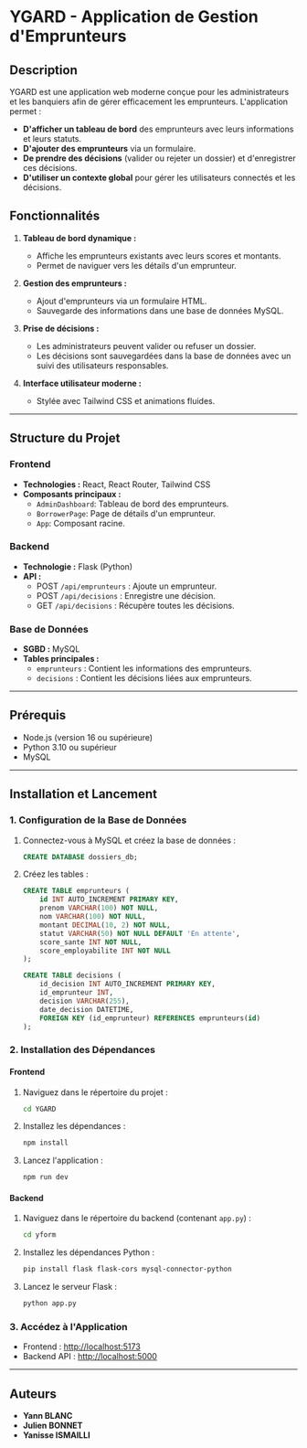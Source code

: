# YGARD - Application de Gestion d'Emprunteurs

## Description

YGARD est une application web moderne conçue pour les administrateurs et les banquiers afin de gérer efficacement les emprunteurs. L'application permet :

- **D'afficher un tableau de bord** des emprunteurs avec leurs informations et leurs statuts.
- **D'ajouter des emprunteurs** via un formulaire.
- **De prendre des décisions** (valider ou rejeter un dossier) et d'enregistrer ces décisions.
- **D'utiliser un contexte global** pour gérer les utilisateurs connectés et les décisions.

## Fonctionnalités

1. **Tableau de bord dynamique :**
   - Affiche les emprunteurs existants avec leurs scores et montants.
   - Permet de naviguer vers les détails d'un emprunteur.

2. **Gestion des emprunteurs :**
   - Ajout d'emprunteurs via un formulaire HTML.
   - Sauvegarde des informations dans une base de données MySQL.

3. **Prise de décisions :**
   - Les administrateurs peuvent valider ou refuser un dossier.
   - Les décisions sont sauvegardées dans la base de données avec un suivi des utilisateurs responsables.

4. **Interface utilisateur moderne :**
   - Stylée avec Tailwind CSS et animations fluides.

---

## Structure du Projet

### **Frontend**
- **Technologies :** React, React Router, Tailwind CSS
- **Composants principaux :**
  - `AdminDashboard`: Tableau de bord des emprunteurs.
  - `BorrowerPage`: Page de détails d'un emprunteur.
  - `App`: Composant racine.

### **Backend**
- **Technologie :** Flask (Python)
- **API :**
  - POST `/api/emprunteurs` : Ajoute un emprunteur.
  - POST `/api/decisions` : Enregistre une décision.
  - GET `/api/decisions` : Récupère toutes les décisions.

### **Base de Données**
- **SGBD :** MySQL
- **Tables principales :**
  - `emprunteurs` : Contient les informations des emprunteurs.
  - `decisions` : Contient les décisions liées aux emprunteurs.

---

## Prérequis

- Node.js (version 16 ou supérieure)
- Python 3.10 ou supérieur
- MySQL

---

## Installation et Lancement

### **1. Configuration de la Base de Données**

1. Connectez-vous à MySQL et créez la base de données :
   ```sql
   CREATE DATABASE dossiers_db;
   ```

2. Créez les tables :
   ```sql
   CREATE TABLE emprunteurs (
       id INT AUTO_INCREMENT PRIMARY KEY,
       prenom VARCHAR(100) NOT NULL,
       nom VARCHAR(100) NOT NULL,
       montant DECIMAL(10, 2) NOT NULL,
       statut VARCHAR(50) NOT NULL DEFAULT 'En attente',
       score_sante INT NOT NULL,
       score_employabilite INT NOT NULL
   );

   CREATE TABLE decisions (
       id_decision INT AUTO_INCREMENT PRIMARY KEY,
       id_emprunteur INT,
       decision VARCHAR(255),
       date_decision DATETIME,
       FOREIGN KEY (id_emprunteur) REFERENCES emprunteurs(id)
   );
   ```

### **2. Installation des Dépendances**

#### **Frontend**

1. Naviguez dans le répertoire du projet :
   ```bash
   cd YGARD
   ```

2. Installez les dépendances :
   ```bash
   npm install
   ```

3. Lancez l'application :
   ```bash
   npm run dev
   ```

#### **Backend**

1. Naviguez dans le répertoire du backend (contenant `app.py`) :
   ```bash
   cd yform
   ```

2. Installez les dépendances Python :
   ```bash
   pip install flask flask-cors mysql-connector-python
   ```

3. Lancez le serveur Flask :
   ```bash
   python app.py
   ```

### **3. Accédez à l'Application**

- Frontend : [http://localhost:5173](http://localhost:5173)
- Backend API : [http://localhost:5000](http://localhost:5000)

---

## Auteurs

- **Yann BLANC**
- **Julien BONNET**
- **Yanisse ISMAILLI**